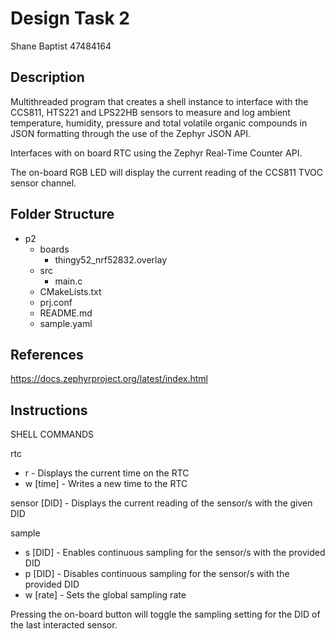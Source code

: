 # Design Task 2
Shane Baptist 47484164

## Description
Multithreaded program that creates a shell instance to interface with the CCS811, HTS221 and LPS22HB sensors to measure and log ambient temperature, humidity, pressure and total volatile organic compounds in JSON formatting through the use of the Zephyr JSON API. 

Interfaces with on board RTC using the Zephyr Real-Time Counter API.

The on-board RGB LED will display the current reading of the CCS811 TVOC sensor channel.

## Folder Structure
- p2
    - boards
        - thingy52_nrf52832.overlay
    - src
        - main.c
    - CMakeLists.txt
    - prj.conf
    - README.md
    - sample.yaml

## References
https://docs.zephyrproject.org/latest/index.html

## Instructions
SHELL COMMANDS

rtc
- r - Displays the current time on the RTC
- w [time] - Writes a new time to the RTC

sensor [DID] - Displays the current reading of the sensor/s with the given DID

sample
- s [DID] - Enables continuous sampling for the sensor/s with the provided DID
- p [DID] - Disables continuous sampling for the sensor/s with the provided DID
- w [rate] - Sets the global sampling rate
 
Pressing the on-board button will toggle the sampling setting for the DID of the last interacted sensor.